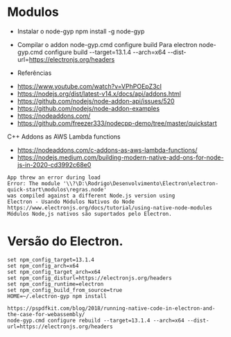 # Modulos

* Instalar o node-gyp
    npm install -g node-gyp

* Compilar o addon
    node-gyp.cmd configure build
    Para electron
    node-gyp.cmd configure build --target=13.1.4 --arch=x64 --dist-url=https://electronjs.org/headers

* Referências

- https://www.youtube.com/watch?v=VPhPOEpZ3cI
- https://nodejs.org/dist/latest-v14.x/docs/api/addons.html
- https://github.com/nodejs/node-addon-api/issues/520
- https://github.com/nodejs/node-addon-examples
- https://nodeaddons.com/
- https://github.com/freezer333/nodecpp-demo/tree/master/quickstart

C++ Addons as AWS Lambda functions
- https://nodeaddons.com/c-addons-as-aws-lambda-functions/
- https://nodejs.medium.com/building-modern-native-add-ons-for-node-js-in-2020-cd3992c68e0

```
App threw an error during load
Error: The module '\\?\D:\Rodrigo\Desenvolvimento\Electron\electron-quick-start\modulos\regras.node'
was compiled against a different Node.js version using
Electron - Usando Módulos Nativos do Node
https://www.electronjs.org/docs/tutorial/using-native-node-modules
Módulos Node,js nativos são suportados pelo Electron. 
```

# Versão do Electron.
```
set npm_config_target=13.1.4
set npm_config_arch=x64
set npm_config_target_arch=x64
set npm_config_disturl=https://electronjs.org/headers 
set npm_config_runtime=electron 
set npm_config_build_from_source=true
HOME=~/.electron-gyp npm install

https://pspdfkit.com/blog/2018/running-native-code-in-electron-and-the-case-for-webassembly/
node-gyp.cmd configure rebuild --target=13.1.4 --arch=x64 --dist-url=https://electronjs.org/headers
```

